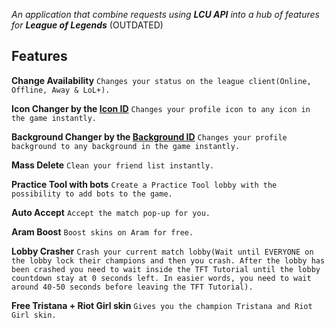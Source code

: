 *An application that combine requests using **LCU API** into a hub of features for **League of Legends*** (OUTDATED)

## Features
**Change Availability**
```Changes your status on the league client(Online, Offline, Away & LoL+).```

**Icon Changer by the [Icon ID](https://raw.communitydragon.org/latest/plugins/rcp-be-lol-game-data/global/default/v1/profile-icons/)**
```Changes your profile icon to any icon in the game instantly.```

**Background Changer by the [Background ID](https://raw.communitydragon.org/latest/plugins/rcp-be-lol-game-data/global/default/v1/champion-splashes/)**
```Changes your profile background to any background in the game instantly.```

**Mass Delete**
```Clean your friend list instantly.```
        
**Practice Tool with bots**
```Create a Practice Tool lobby with the possibility to add bots to the game.```

**Auto Accept**
```Accept the match pop-up for you.```

**Aram Boost**
```Boost skins on Aram for free.```

**Lobby Crasher**
```Crash your current match lobby(Wait until EVERYONE on the lobby lock their champions and then you crash. After the lobby has been crashed you need to wait inside the TFT Tutorial until the lobby countdown stay at 0 seconds left. In easier words, you need to wait around 40-50 seconds before leaving the TFT Tutorial).```

**Free Tristana + Riot Girl skin**
```Gives you the champion Tristana and Riot Girl skin.```




